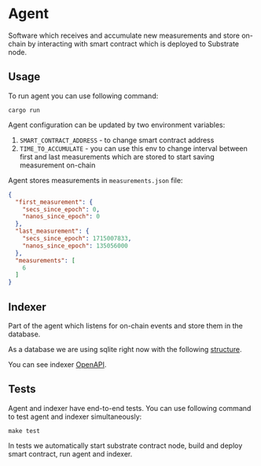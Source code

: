 # Agent

Software which receives and accumulate new measurements and store on-chain by interacting with smart contract which is deployed to Substrate node.

## Usage

To run agent you can use following command:

```shell
cargo run
```

Agent configuration can be updated by two environment variables:

1. `SMART_CONTRACT_ADDRESS` - to change smart contract address
2. `TIME_TO_ACCUMULATE` - you can use this env to change interval between first and last measurements which are stored to start saving measurement on-chain

Agent stores measurements in `measurements.json` file:

```json
{
  "first_measurement": {
    "secs_since_epoch": 0,
    "nanos_since_epoch": 0
  },
  "last_measurement": {
    "secs_since_epoch": 1715007833,
    "nanos_since_epoch": 135056000
  },
  "measurements": [
    6
  ]
}
```

## Indexer

Part of the agent which listens for on-chain events and store them in the database.

As a database we are using sqlite right now with the following [structure](./migrations/20240207111258_init.sql).

You can see indexer [OpenAPI](../openapi/indexer.openapi.yaml).

## Tests

Agent and indexer have end-to-end tests. You can use following command to test agent and indexer simultaneously:

```shell
make test
```

In tests we automatically start substrate contract node, build and deploy smart contract, run agent and indexer.
